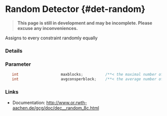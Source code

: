 # Random Detector {#det-random}
> **This page is still in development and may be incomplete. Please excuse any inconveniences.**

Assigns to every constraint randomly equally

### Details

### Parameter
```c++
   int                   maxblocks;          /**< the maximal number of blocks, -1 defaults to nconss/maxconsperblock */
   int                   avgconsperblock;    /**< the average number of constraints per block */
```


### Links
 * Documentation: http://www.or.rwth-aachen.de/gcg/doc/dec__random_8c.html
